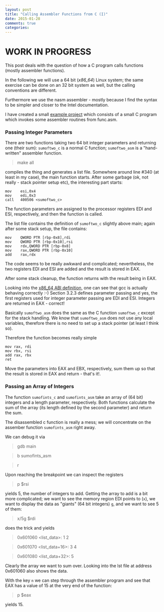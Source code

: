 ```yaml
---
layout: post
title: "Calling Assembler Functions from C (I)"
date: 2015-01-28
comments: true
categories:
---
```


# WORK IN PROGRESS #


This post deals with the question of how a C program calls functions (mostly
assembler functions).


In the following we will use a 64 bit (*x86_64*) Linux system; the same
exercise can be done on an 32 bit system as well, but the calling conventions
are different.

Furthermore we use the nasm assembler - mostly because I find the syntax to be
simpler and closer to the Intel documentation.

I have created a small [example project](https://github.com/ClemensFMN/asm-stuff/tree/master/int_exchange) 
which consists of a small C program which
invokes some assembler routines from func.asm.

### Passing Integer Parameters ###

There are two functions taking two 64 bit integer parameters and returning one
(their sum): `sumoftwo_c` is a normal C function; `sumoftwo_asm` is a "hand-
written" assembler function.

> make all

compiles the thing and generates a list file. Somewhere around line #340 (at
least in my case), the main function starts. After some garbage (ok, not
really - stack pointer setup etc), the interesting part starts:


	mov    esi,0x4
	mov    edi,0x3
	call   400506 <sumoftwo_c>

The function parameters are assigned to the processor registers EDI and ESI,
respectively, and then the function is called.

The list file contains the definition of `sumoftwo_c` slightly above main; again
after some stack setup, the file contains:

	mov    QWORD PTR [rbp-0x8],rdi
	mov    QWORD PTR [rbp-0x10],rsi
	mov    rdx,QWORD PTR [rbp-0x8]
	mov    rax,QWORD PTR [rbp-0x10]
	add    rax,rdx

The code seems to be really awkward and complicated; nevertheless, the two
registers EDI and ESI are added and the result is stored in EAX.

After some stack cleanup, the function returns with the result being in EAX.


Looking into the [x86_64 ABI
definition](http://www.x86-64.org/documentation/abi.pdf),  one can see that
gcc is actually behaving correctly :-) Section 3.2.3 defines parameter passing
and yes, the first registers used for integer parameter passing are EDI and
ESI. Integers are returned in EAX - correct!


Basically `sumoftwo_asm` does the same as the C function `sumoftwo_c` except
for the stack handling. We know that `sumoftwo_asm` does not use any local
variables, therefore there is no need to set up a stack pointer (at least I
think so).

Therefore the function becomes really simple

	mov rax, rdi
	mov rbx, rsi
	add rax, rbx
	ret

Move the parameters into EAX and EBX, respectively, sum them up so that the
result is stored in EAX and return - that's it!.


### Passing an Array of Integers ###

The function `sumofints_c` and `sumofints_asm` take an array of (64 bit)
integers and a length parameter, respectively. Both functions calculate the
sum of the array (its length defined by the second parameter) and return the
sum.

The disassembled c function is really a mess; we will concentrate on the
assember function `sumofints_asm` right away.

We can debug it via 

> gdb main

> b sumofints_asm

> r

Upon reaching the breakpoint we can inspect the registers

> p $rsi

yields 5, the number of integers to add. Getting the array to add is a bit
more complicated; we want to see the memory region EDI points to (`x`), we
want to display the data as "giants" (64 bit integers) `g`, and we want to see
5 of them:

> x/5g $rdi

does the trick and yields

> 0x601060 <list_data>:   1       2

> 0x601070 <list_data+16>:        3       4

> 0x601080 <list_data+32>:        5

Clearly the array we want to sum over. Looking into the lst file at address
0x601060 also shows the data.

With the key `n` we can step through the assembler program and see that EAX
has a value of 15 at the very end of the function:

> p $eax

yields 15.

